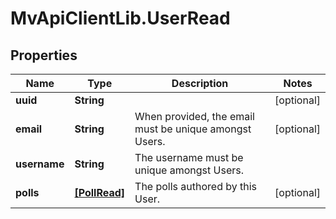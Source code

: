 # MvApiClientLib.UserRead

## Properties

Name | Type | Description | Notes
------------ | ------------- | ------------- | -------------
**uuid** | **String** |  | [optional] 
**email** | **String** | When provided, the email must be unique amongst Users. | [optional] 
**username** | **String** | The username must be unique amongst Users. | 
**polls** | [**[PollRead]**](PollRead.md) | The polls authored by this User. | [optional] 


